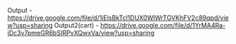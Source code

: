Output - https://drive.google.com/file/d/1iElsBkTcl1DUX0WIWrTGVKhFV2c89qpd/view?usp=sharing
Output2(cart) - https://drive.google.com/file/d/1YrMA4Ra-iDc3v7pmeGR6bSIRPvXQwxVa/view?usp=sharing
